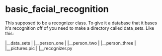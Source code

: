 # basic_facial_recognition
This supposed to be a recognizer class. To give it a database that it bases it's recognition off of you need to make a directory called data_sets. Like this:

|__data_sets
|  |__person_one
|  |__person_two
|  |__person_three
|     |__pictures.pic
|
|__recognizer.py     
